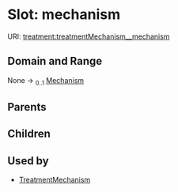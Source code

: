
# Slot: mechanism




URI: [treatment:treatmentMechanism__mechanism](http://w3id.org/ontogpt/treatments/treatmentMechanism__mechanism)


## Domain and Range

None &#8594;  <sub>0..1</sub> [Mechanism](Mechanism.md)

## Parents


## Children


## Used by

 * [TreatmentMechanism](TreatmentMechanism.md)
